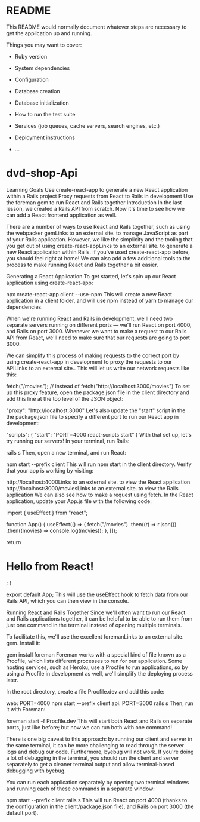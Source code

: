 # README

This README would normally document whatever steps are necessary to get the
application up and running.

Things you may want to cover:

* Ruby version

* System dependencies

* Configuration

* Database creation

* Database initialization

* How to run the test suite

* Services (job queues, cache servers, search engines, etc.)

* Deployment instructions

* ...
# dvd-shop-Api


Learning Goals
Use create-react-app to generate a new React application within a Rails project
Proxy requests from React to Rails in development
Use the foreman gem to run React and Rails together
Introduction
In the last lesson, we created a Rails API from scratch. Now it's time to see how we can add a React frontend application as well.

There are a number of ways to use React and Rails together, such as using the webpacker gemLinks to an external site. to manage JavaScript as part of your Rails application. However, we like the simplicity and the tooling that you get out of using create-react-appLinks to an external site. to generate a new React application within Rails. If you've used create-react-app before, you should feel right at home! We can also add a few additional tools to the process to make running React and Rails together a bit easier.

Generating a React Application
To get started, let's spin up our React application using create-react-app:

 npx create-react-app client --use-npm
This will create a new React application in a client folder, and will use npm instead of yarn to manage our dependencies.

When we're running React and Rails in development, we'll need two separate servers running on different ports — we'll run React on port 4000, and Rails on port 3000. Whenever we want to make a request to our Rails API from React, we'll need to make sure that our requests are going to port 3000.

We can simplify this process of making requests to the correct port by using create-react-app in development to proxy the requests to our APILinks to an external site.. This will let us write our network requests like this:

fetch("/movies");
// instead of fetch("http://localhost:3000/movies")
To set up this proxy feature, open the package.json file in the client directory and add this line at the top level of the JSON object:

"proxy": "http://localhost:3000"
Let's also update the "start" script in the the package.json file to specify a different port to run our React app in development:

"scripts": {
  "start": "PORT=4000 react-scripts start"
}
With that set up, let's try running our servers! In your terminal, run Rails:

 rails s
Then, open a new terminal, and run React:

 npm start --prefix client
This will run npm start in the client directory. Verify that your app is working by visiting:

http://localhost:4000Links to an external site. to view the React application
http://localhost:3000/moviesLinks to an external site. to view the Rails application
We can also see how to make a request using fetch. In the React application, update your App.js file with the following code:

import { useEffect } from "react";

function App() {
  useEffect(() => {
    fetch("/movies")
      .then((r) => r.json())
      .then((movies) => console.log(movies));
  }, []);

  return <h1>Hello from React!</h1>;
}

export default App;
This will use the useEffect hook to fetch data from our Rails API, which you can then view in the console.

Running React and Rails Together
Since we'll often want to run our React and Rails applications together, it can be helpful to be able to run them from just one command in the terminal instead of opening multiple terminals.

To facilitate this, we'll use the excellent foremanLinks to an external site. gem. Install it:

 gem install foreman
Foreman works with a special kind of file known as a Procfile, which lists different processes to run for our application. Some hosting services, such as Heroku, use a Procfile to run applications, so by using a Procfile in development as well, we'll simplify the deploying process later.

In the root directory, create a file Procfile.dev and add this code:

web: PORT=4000 npm start --prefix client
api: PORT=3000 rails s
Then, run it with Foreman:

 foreman start -f Procfile.dev
This will start both React and Rails on separate ports, just like before; but now we can run both with one command!

There is one big caveat to this approach: by running our client and server in the same terminal, it can be more challenging to read through the server logs and debug our code. Furthermore, byebug will not work. If you're doing a lot of debugging in the terminal, you should run the client and server separately to get a cleaner terminal output and allow terminal-based debugging with byebug.

You can run each application separately by opening two terminal windows and running each of these commands in a separate window:

 npm start --prefix client
 rails s
This will run React on port 4000 (thanks to the configuration in the client/package.json file), and Rails on port 3000 (the default port).
